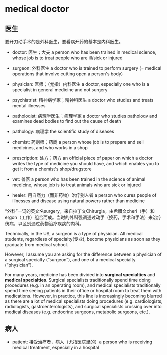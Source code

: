 # medical doctor

## 医生

要开刀动手术的是外科医生，要看病开药的基本是内科医生。

- doctor: 医生；大夫 a person who has been trained in medical science, whose job is to treat people who are ill/sick or injured
- surgeon: 外科医生 a doctor who is trained to perform surgery (= medical operations that involve cutting open a person's body)
- physician: 医师；（尤指）内科医生 a doctor, especially one who is a specialist in general medicine and not surgery
- psychiatrist: 精神病学家；精神科医生 a doctor who studies and treats mental illnesses
- pathologist: 病理学医生；病理学家 a doctor who studies pathology and examines dead bodies to find out the cause of death
- pathology: 病理学 the scientific study of diseases

- chemist: 药剂师；药商 a person whose job is to prepare and sell medicines, and who works in a shop
- prescription: 处方；药方 an official piece of paper on which a doctor writes the type of medicine you should have, and which enables you to get it from a chemist's shop/drugstore

- vet: 兽医 a person who has been trained in the science of animal medicine, whose job is to treat animals who are sick or injured

- healer: 用自然力（而非药物）治疗别人者 a person who cures people of illnesses and disease using natural powers rather than medicine

“外科”一词的英文名surgery，来自拉丁文Chirurgia，由希腊文cheri（手）和ergon（工作）组合而成。当时的外科强调通过动手（换药，手术和手法）来治疗伤病，以区别通过药物治疗疾病的内科。

Technically, in the US, a surgeon is a type of physician. All medical students, regardless of specialty(专业), become physicians as soon as they graduate from medical school.

However, I assume you are asking for the difference between a physician of a surgical specialty (“surgeon”), and one of a medical specialty (“physician”).

For many years, medicine has been divided into **surgical specialties** and **medical specialties**. Surgical specialists traditionally spend time doing procedures (e.g. in an operating room), and medical specialists traditionally spend time seeing patients in their office or hospital room to treat them with medications. However, in practice, this line is increasingly becoming blurred as there are a lot of medical specialists doing procedures (e.g. cardiologists, radiologists, gastroenterologists), and surgical specialists crossing over into medical diseases (e.g. endocrine surgeons, metabolic surgeons, etc.).

## 病人

- patient: 接受治疗者，病人（尤指医院里的）a person who is receiving medical treatment, especially in a hospital

